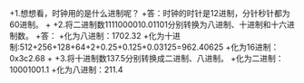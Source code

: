 +1.想想看，时钟用的是什么进制呢？ 
+答：时钟的时针是12进制，分针秒针都为60进制。
+
+2.将二进制数1111000010.01101分别转换为八进制、十进制和十六进制数。 
+答：
+化为八进制：1702.32
+化为十进制:512+256+128+64+2+0.25+0.125+0.03125=962.40625
+化为16进制：0x3c2.68
+
+3.将十进制数137.5分别转换成二进制、八进制。
+化为二进制：10001001.1
+化为八进制：211.4
